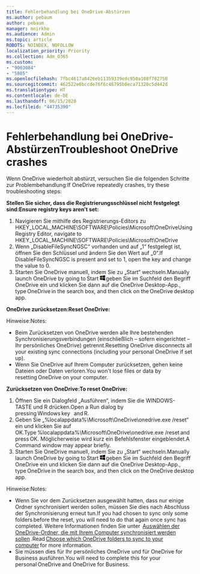 ```yaml
---
title: Fehlerbehandlung bei OneDrive-Abstürzen
ms.author: pebaum
author: pebaum
manager: mnirkhe
ms.audience: Admin
ms.topic: article
ROBOTS: NOINDEX, NOFOLLOW
localization_priority: Priority
ms.collection: Adm_O365
ms.custom:
- "9003084"
- "5885"
ms.openlocfilehash: 7fbc4617a0426eb11359339edc950a108f782750
ms.sourcegitcommit: 462522e6bccde76f6c46795b0eca71320c5d442d
ms.translationtype: HT
ms.contentlocale: de-DE
ms.lasthandoff: 06/15/2020
ms.locfileid: "44735390"
---
```

# <a name="troubleshoot-onedrive-crashes"></a><span data-ttu-id="6fa6d-102">Fehlerbehandlung bei OneDrive-Abstürzen</span><span class="sxs-lookup"><span data-stu-id="6fa6d-102">Troubleshoot OneDrive crashes</span></span>

<span data-ttu-id="6fa6d-103">Wenn OneDrive wiederholt abstürzt, versuchen Sie die folgenden Schritte zur Problembehandlung:</span><span class="sxs-lookup"><span data-stu-id="6fa6d-103">If OneDrive repeatedly crashes, try these troubleshooting steps:</span></span>

<span data-ttu-id="6fa6d-104">**Stellen Sie sicher, dass die Registrierungsschlüssel nicht festgelegt sind:**</span><span class="sxs-lookup"><span data-stu-id="6fa6d-104">**Ensure registry keys aren’t set:**</span></span>

1. <span data-ttu-id="6fa6d-105">Navigieren Sie mithilfe des Registrierungs-Editors zu HKEY_LOCAL_MACHINE\SOFTWARE\Policies\Microsoft\OneDrive</span><span class="sxs-lookup"><span data-stu-id="6fa6d-105">Using Registry Editor, navigate to HKEY_LOCAL_MACHINE\SOFTWARE\Policies\Microsoft\OneDrive</span></span>
2. <span data-ttu-id="6fa6d-106">Wenn „DisableFileSyncNGSC“ vorhanden und auf „1“ festgelegt ist, öffnen Sie den Schlüssel und ändern Sie den Wert auf „0“.</span><span class="sxs-lookup"><span data-stu-id="6fa6d-106">If DisableFileSyncNGSC is present and set to 1, open the key and change the value to 0.</span></span>
3. <span data-ttu-id="6fa6d-107">Starten Sie OneDrive manuell, indem Sie zu „Start“ wechseln.</span><span class="sxs-lookup"><span data-stu-id="6fa6d-107">Manually launch OneDrive by going to Start</span></span> ![Drücken Sie die WINDOWS-TASTE,](data:image/png;base64,iVBORw0KGgoAAAANSUhEUgAAABEAAAAOCAYAAADJ7fe0AAAAAXNSR0IArs4c6QAAAARnQU1BAACxjwv8YQUAAAAJcEhZcwAADsQAAA7EAZUrDhsAAADxSURBVDhPY/wPBAx4wR+Gd6/fM7x9/ZTh9ZuXDGdPnWE4tH0rw/UHDxlaVp9kCDCSYWABKfv35wfD+/cfGV4+fcLw5uVjhlOXzzFsX/qWYebmZAZPWWOGO2DD8ACQS9Y3e4Bcg4Y9/t94fPa/CoY4Aq8/+xik/T8TkEMxGDyGgANWwSqeobvbGSyAADIM3BwCDKXd3QyfoCLoQEGAA0xTxSWjsYMJwLHjkruU4UXSJ4YnT54x3Dh/luHmjfMMmw9wMjCDlRAGBDPgjy8fGT5//8rw9P4Thge3zzNcvXmDYevmfQzXb1xlmH/0ATADyjAAAKdWkD3ZSwNeAAAAAElFTkSuQmCC)<span data-ttu-id="6fa6d-109">geben Sie im Suchfeld den Begriff OneDrive ein und klicken Sie dann auf die OneDrive Desktop-App.</span><span class="sxs-lookup"><span data-stu-id="6fa6d-109">, type OneDrive in the search box, and then click on the OneDrive desktop app.</span></span>

<span data-ttu-id="6fa6d-110">**OneDrive zurücksetzen:**</span><span class="sxs-lookup"><span data-stu-id="6fa6d-110">**Reset OneDrive:**</span></span>

<span data-ttu-id="6fa6d-111">Hinweise:</span><span class="sxs-lookup"><span data-stu-id="6fa6d-111">Notes:</span></span>

- <span data-ttu-id="6fa6d-112">Beim Zurücksetzen von OneDrive werden alle Ihre bestehenden Synchronisierungsverbindungen (einschließlich – sofern eingerichtet – Ihr persönliches OneDrive) getrennt.</span><span class="sxs-lookup"><span data-stu-id="6fa6d-112">Resetting OneDrive disconnects all your existing sync connections (including your personal OneDrive if set up).</span></span>
- <span data-ttu-id="6fa6d-113">Wenn Sie OneDrive auf Ihrem Computer zurücksetzen, gehen keine Dateien oder Daten verloren.</span><span class="sxs-lookup"><span data-stu-id="6fa6d-113">You won't lose files or data by resetting OneDrive on your computer.</span></span>

<span data-ttu-id="6fa6d-114">**Zurücksetzen von OneDrive:**</span><span class="sxs-lookup"><span data-stu-id="6fa6d-114">**To reset OneDrive:**</span></span>

1. <span data-ttu-id="6fa6d-115">Öffnen Sie ein Dialogfeld „Ausführen“, indem Sie die WINDOWS-TASTE und R drücken.</span><span class="sxs-lookup"><span data-stu-id="6fa6d-115">Open a Run dialog by pressing Windows key    and R.</span></span>
2. <span data-ttu-id="6fa6d-116">Geben Sie „%localappdata%\Microsoft\OneDrive\onedrive.exe /reset“ ein und klicken Sie auf OK.</span><span class="sxs-lookup"><span data-stu-id="6fa6d-116">Type %localappdata%\Microsoft\OneDrive\onedrive.exe /reset and press OK.</span></span> <span data-ttu-id="6fa6d-117">Möglicherweise wird kurz ein Befehlsfenster eingeblendet.</span><span class="sxs-lookup"><span data-stu-id="6fa6d-117">A Command window may appear briefly.</span></span>
3. <span data-ttu-id="6fa6d-118">Starten Sie OneDrive manuell, indem Sie zu „Start“ wechseln.</span><span class="sxs-lookup"><span data-stu-id="6fa6d-118">Manually launch OneDrive by going to Start</span></span> ![Drücken Sie die WINDOWS-TASTE,](data:image/png;base64,iVBORw0KGgoAAAANSUhEUgAAABEAAAAOCAYAAADJ7fe0AAAAAXNSR0IArs4c6QAAAARnQU1BAACxjwv8YQUAAAAJcEhZcwAADsQAAA7EAZUrDhsAAADxSURBVDhPY/wPBAx4wR+Gd6/fM7x9/ZTh9ZuXDGdPnWE4tH0rw/UHDxlaVp9kCDCSYWABKfv35wfD+/cfGV4+fcLw5uVjhlOXzzFsX/qWYebmZAZPWWOGO2DD8ACQS9Y3e4Bcg4Y9/t94fPa/CoY4Aq8/+xik/T8TkEMxGDyGgANWwSqeobvbGSyAADIM3BwCDKXd3QyfoCLoQEGAA0xTxSWjsYMJwLHjkruU4UXSJ4YnT54x3Dh/luHmjfMMmw9wMjCDlRAGBDPgjy8fGT5//8rw9P4Thge3zzNcvXmDYevmfQzXb1xlmH/0ATADyjAAAKdWkD3ZSwNeAAAAAElFTkSuQmCC)<span data-ttu-id="6fa6d-120">geben Sie im Suchfeld den Begriff OneDrive ein und klicken Sie dann auf die OneDrive Desktop-App.</span><span class="sxs-lookup"><span data-stu-id="6fa6d-120">, type OneDrive in the search box, and then click on the OneDrive desktop app.</span></span>

<span data-ttu-id="6fa6d-121">Hinweise:</span><span class="sxs-lookup"><span data-stu-id="6fa6d-121">Notes:</span></span>

- <span data-ttu-id="6fa6d-122">Wenn Sie vor dem Zurücksetzen ausgewählt hatten, dass nur einige Ordner synchronisiert werden sollen, müssen Sie dies nach Abschluss der Synchronisierung erneut tun.</span><span class="sxs-lookup"><span data-stu-id="6fa6d-122">If you had chosen to sync only some folders before the reset, you will need to do that again once sync has completed.</span></span> <span data-ttu-id="6fa6d-123">Weitere Informationen finden Sie unter  [Auswählen der OneDrive-Ordner, die mit Ihrem Computer synchronisiert werden sollen](https://support.office.com/article/98b8b011-8b94-419b-aa95-a14ff2415e85) .</span><span class="sxs-lookup"><span data-stu-id="6fa6d-123">Read [Choose which OneDrive folders to sync to your computer](https://support.office.com/article/98b8b011-8b94-419b-aa95-a14ff2415e85) for more information.</span></span>
- <span data-ttu-id="6fa6d-124">Sie müssen dies für Ihr persönliches OneDrive und für OneDrive for Business ausführen.</span><span class="sxs-lookup"><span data-stu-id="6fa6d-124">You will need to complete this for your personal OneDrive and OneDrive for Business.</span></span>